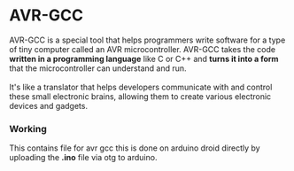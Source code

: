 # AVR-GCC
AVR-GCC is a special tool that helps programmers write software for a type of tiny computer called an AVR microcontroller. AVR-GCC takes the code <b>written in a programming language</b> like C or C++ and <b>turns it into a form </b>that the microcontroller can understand and run. <br>
<br>It's like a translator that helps developers communicate with and control these small electronic brains, allowing them to create various electronic devices and gadgets.
### Working 
This contains file for avr gcc this is done on arduino droid directly by uploading the <b>.ino</b> file via otg to arduino.
